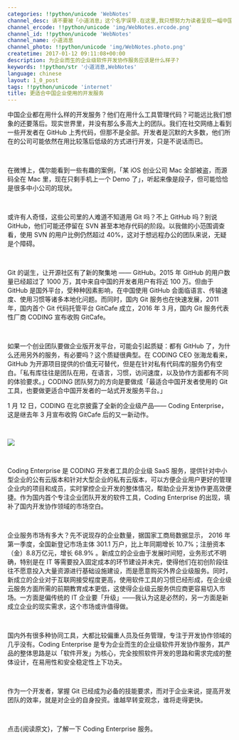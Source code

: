 ```yaml
---
categories: !!python/unicode 'WebNotes'
channel_desc: 请不要被「小道消息」这个名字误导.在这里,我只想努力为读者呈现一幅中国互联网的清明上河图.
channel_ercode: !!python/unicode 'img/WebNotes.ercode.png'
channel_id: !!python/unicode 'WebNotes'
channel_name: 小道消息
channel_photo: !!python/unicode 'img/WebNotes.photo.png'
createtime: 2017-01-12 09:11:08+00:00
description: 为企业而生的企业级软件开发协作服务应该是什么样子?
keywords: !!python/str '小道消息,WebNotes'
language: chinese
layout: 1_0_post
tags: !!python/unicode 'internet'
title: 更适合中国企业使用的开发服务
---
```

<div class="rich_media_content" id="js_content">
<p>
         中国企业都在用什么样的开发服务？他们在用什么工具管理代码？可能远比我们想象的还要落后。现实世界里，并没有那么多高大上的团队。我们在社交网络上看到一些开发者在 GitHub 上秀代码，但那不是全部。开发者是沉默的大多数，他们所在的公司可能依然在用比较落后低级的方式进行开发，只是不说话而已。
        </p>
<p>
<br/>
</p>
<p>
         在微博上，偶尔能看到一些有趣的案例，「某 iOS 创业公司 Mac 全部被盗，而源码全在 Mac 里，现在只剩手机上一个 Demo 了」，听起来像是段子，但可能恰恰是很多中小公司的现状。
        </p>
<p>
<br/>
</p>
<p>
         或许有人奇怪，这些公司里的人难道不知道用 Git 吗？不上 GitHub 吗？别说 GitHub，他们可能还停留在 SVN 甚至本地存代码的阶段。以我做的小范围调查看，使用 SVN 的用户比例仍然超过 40%，这对于想远程办公的团队来说，无疑是个障碍。
        </p>
<p>
<br/>
</p>
<p>
         Git 的诞生，让开源社区有了新的聚集地 —— GitHub。2015 年 GitHub 的用户数量已经超过了 1000 万，其中来自中国的开发者用户有将近 100 万。但由于 GitHub 是国外平台，受种种因素影响，在中国使用 GitHub 会面临语言、传输速度、使用习惯等诸多本地化问题。而同时，国内 Git 服务也在快速发展，2011 年，国内首个 Git 代码托管平台 GitCafe 成立，2016 年 3 月，国内 Git 服务代表性厂商 CODING 宣布收购 GitCafe。
        </p>
<p>
<inherit>
<br/>
</inherit>
</p>
<p>
         如果一个创业团队要做企业版开发平台，可能会引起质疑：都有 GitHub 了，为什么还用另外的服务，有必要吗？这个质疑很典型。在 CODING CEO 张海龙看来，GitHub 为开源项目提供的价值无可替代，但是在针对私有代码库的服务仍有空白。「私有库往往是团队在用，在语言，习惯，访问速度，以及协作方面都有不同的体验要求。」CODING 团队努力的方向是要做成「最适合中国开发者使用的 Git 工具，也要做更适合中国开发者的一站式开发服务平台。」
        </p>
<p>
</p>
<p>
         1 月 12 日，CODING 在北京披露了全新的企业级产品—— Coding Enterprise，这是继去年 3 月宣布收购 GitCafe 后的又一新动作。
        </p>
<p>
<br/>
</p>
<p>
</p>
<p>
<img data-ratio="" data-src="" data-type="" data-w="" src="{{ '/img/ow5rEn8QGlFeuiaR8zichLn1OaOx81S4HX6DicM6qo3pxce5rwKAYGwNYHelhqBW9FWoGZLI1ibz8fTPfc1Q6BVM9g.jpeg' | prepend: site.img | replace: '//','/' }}"/>
</p>
<p>
</p>
<p>
<br/>
</p>
<p>
         Coding Enterprise 是 CODING 开发者工具的企业级 SaaS 服务，提供针对中小型企业的公有云版本和针对大型企业的私有云版本，可以方便企业用户更好的管理企业内的项目和成员，实时掌控企业开发的整体情况，帮助企业开发协作更高效便捷。作为国内首个专注企业团队开发的软件工具，Coding Enterprise 的出现，填补了国内开发协作领域的市场空白。
        </p>
<p>
<br/>
</p>
<p>
         企业服务市场有多大？先不说现存的企业数量，据国家工商局数据显示， 2016 年第一季度，全国新登记市场主体 301.1 万户，比上年同期增长 10.7%；注册资本（金）8.8万亿元，增长 68.9% 。新成立的企业由于发展时间短，业务形式不明确，特别是在 IT 等需要投入固定成本的环节建设并未完，使得他们在初创阶段往往不愿意投入大量资源进行基础设施建设，而是愿意购买外界企业级服务。同时，新成立的企业对于互联网接受程度更高，使用软件工具的习惯已经形成，在企业级云服务方面所需的前期教育成本更低，这使得企业级云服务供应商更容易切入市场。一方面是偏传统的 IT 企业要「升级」——我认为这是必然的，另一方面是新成立企业的现实需求，这个市场或许值得做。
        </p>
<p>
<br/>
</p>
<p>
         国内外有很多种协同工具，大都比较偏重人员及任务管理，专注于开发协作领域的几乎没有。Coding Enterprise 是专为企业而生的企业级软件开发协作服务，其产品的整体思路是以「软件开发」为核心，完全按照软件开发的思路和需求完成的整体设计，在易用性和安全稳定性上下功夫。
        </p>
<p>
<br/>
</p>
<p>
         作为一个开发者，掌握 Git 已经成为必备的技能要求，而对于企业来说，提高开发团队的效率，就是对企业的自身投资。谁越早转变观念，谁将走得更快。
        </p>
<p>
<br/>
</p>
<p>
         点击{阅读原文}，了解一下 Coding Enterprise 服务。
        </p>
</div>
